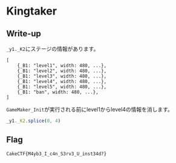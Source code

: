 # Kingtaker

## Write-up

`_y1._K2`にステージの情報があります。

```
[
    {_B1: "level1", width: 480, ...},
    {_B1: "level2", width: 480, ...},
    {_B1: "level3", width: 480, ...},
    {_B1: "level4", width: 480, ...},
    {_B1: "level5", width: 480, ...},
    {_B1: "ban", width: 480, ...},
]
```

`GameMaker_Init`が実行される前にlevel1からlevel4の情報を消します。

```js
_y1._K2.splice(0, 4)
```

## Flag

`CakeCTF{M4yb3_I_c4n_S3rv3_U_inst34d?}`
